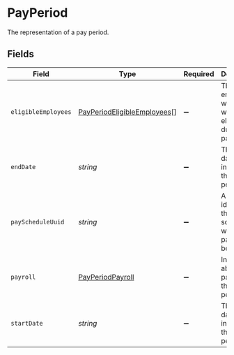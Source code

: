 # PayPeriod

The representation of a pay period.


## Fields

| Field                                                                             | Type                                                                              | Required                                                                          | Description                                                                       |
| --------------------------------------------------------------------------------- | --------------------------------------------------------------------------------- | --------------------------------------------------------------------------------- | --------------------------------------------------------------------------------- |
| `eligibleEmployees`                                                               | [PayPeriodEligibleEmployees](../../models/shared/payperiodeligibleemployees.md)[] | :heavy_minus_sign:                                                                | The employees who are (or were) eligible during the pay period.                   |
| `endDate`                                                                         | *string*                                                                          | :heavy_minus_sign:                                                                | The end date, inclusive, of the pay period.                                       |
| `payScheduleUuid`                                                                 | *string*                                                                          | :heavy_minus_sign:                                                                | A unique identifier of the pay schedule to which the pay period belongs.          |
| `payroll`                                                                         | [PayPeriodPayroll](../../models/shared/payperiodpayroll.md)                       | :heavy_minus_sign:                                                                | Information about the payroll for the pay period.                                 |
| `startDate`                                                                       | *string*                                                                          | :heavy_minus_sign:                                                                | The start date, inclusive, of the pay period.                                     |